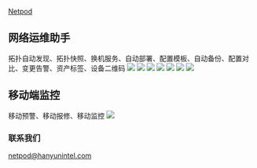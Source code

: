 [Netpod](http://www.hanyunintel.com/)
## 网络运维助手
拓扑自动发现、拓扑快照、换机服务、自动部署、配置模板、自动备份、配置对比、变更告警、资产标签、设备二维码
![](http://www.hanyunintel.com/static/media/wlywzs-01.b03a9729.png)
![](http://www.hanyunintel.com/static/media/wlywzs-02.6f495e21.png)
![](http://www.hanyunintel.com/static/media/wlywzs-03.27140525.png)
![](http://www.hanyunintel.com/static/media/wlywzs-04.7653211b.png)
![](http://www.hanyunintel.com/static/media/wlywzs-05.327fdde1.png)
![](http://www.hanyunintel.com/static/media/wlywzs-06.6d125557.png)
![](http://www.hanyunintel.com/static/media/wlywzs-07.d7205c13.png)
## 移动端监控
移动预警、移动报修、移动监控
![](http://www.hanyunintel.com/static/media/yddjk-01.e06f674b.png)
### 联系我们
netpod@hanyunintel.com

